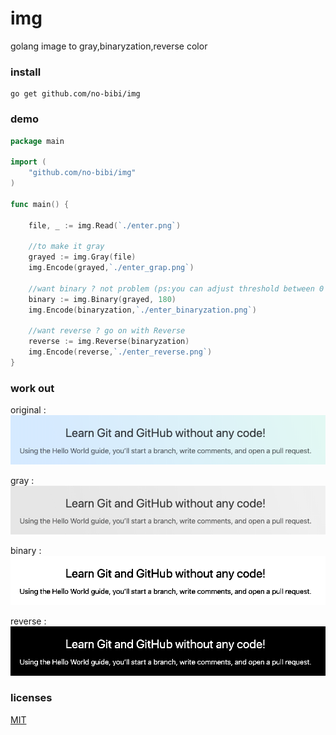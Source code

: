 # img
golang image to gray,binaryzation,reverse color


### install

```code
go get github.com/no-bibi/img
```

### demo

```go
package main

import (
	"github.com/no-bibi/img"
)

func main() {

	file, _ := img.Read(`./enter.png`)

	//to make it gray
	grayed := img.Gray(file)
	img.Encode(grayed,`./enter_grap.png`)

	//want binary ? not problem (ps:you can adjust threshold between 0 - 255)
	binary := img.Binary(grayed, 180)
	img.Encode(binaryzation,`./enter_binaryzation.png`)

	//want reverse ? go on with Reverse
	reverse := img.Reverse(binaryzation)
	img.Encode(reverse,`./enter_reverse.png`)
}
```

### work out



<p>original : <img src="source/enter.png"></p>
<p>gray : <img src="build/enter_grap.png"></p>
<p>binary : <img src="build/enter_binaryzation.png"></p>
<p>reverse : <img src="build/enter_reverse.png"></p>


### licenses

[MIT](http://opensource.org/licenses/MIT)

